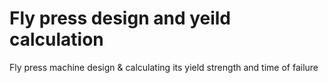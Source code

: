 # Fly press design and yeild calculation
Fly press machine design &amp; calculating its yield strength and time of failure
